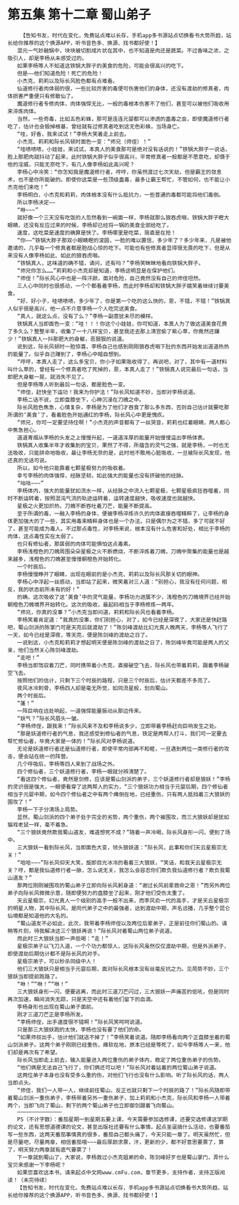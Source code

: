 # 第五集 第十二章 蜀山弟子
        【告知书友，时代在变化，免费站点难以长存，手机app多书源站点切换看书大势所趋，站长给你推荐的这个换源APP，听书音色多、换源、找书都好使！】
       混元一气妙融锅中，块块被切割成片状在其中，也不知道是肉还是蔬菜。不过香味之浓，之吸引人，却是李杨从未感受过的。
       如果李杨等人不知道这铁锅大胖子的美食的危险，可能会很高兴的吃下。
       但是——他们知道危险！死亡的危险！
       小杰克、莉莉以及际长风脸色都有点难看。
       仙道修行者肉体弱的很，一些比较厉害的毒便可伤害他们的身体，还没有渡劫的修真者，肉体损害严重便只有修散仙了。
       魔道修行者专修肉体，肉体强悍无比，一般的毒根本伤害不了他们，甚至可以被他们吸收用来淬炼肉体。
       当然，一些奇毒，比如五色彩蛛，那可是连连元婴都可以渗透的蛊毒之虫，即使魔道修行者吃了，估计也会毁掉根基，曾经就有过修真者吃到这无色彩蛛，当场身亡。
       “哇，好香，我来试试！”李杨大笑着走上前去。
       小杰克、莉莉和际长风顿时面色一变：“师兄（师侄）！”
       “哇啧啧啧，小娃娃，来试试，本真人的美食那可是绝对没有话说的！”铁锅大胖子一说话，脸上那肥肉就抖动了起来，此时铁锅大胖子似乎很高兴，平常修真者一般都是不愿意吃，却慑于他的淫威，只能无奈吃下，有几人像李杨如此高兴呢？
       李杨心中冷笑：“你怎知我是魔道修行者，哼哼，你虽然渡过七次天劫，但是霸王的敛息术，也不是你所能破的。即使你这菜是一些顶级蛊毒，最多让霸王帮忙，不管如何，也不能让小杰克他们来吃！”
       李杨明白，小杰克和莉莉，肉体根本没有什么抵抗力，一些普通的毒都可能将他们毒倒。
       所以李杨决定——
       “咻~~~”
       就好像一个三天没有吃饭的人忽然看到一碗面一样，李杨就那么狼吞虎咽，铁锅大胖子瞪大眼睛，还没有反应过来的时候，李杨却已经将一锅的美食全部给吃了。
       速度，这吃菜是速度的确算是快了。李杨哪里是吃菜，简直是在抢！
       “你——”铁锅大胖子那双小眼睛瞪的滚圆，一脸的难以置信，多少年了？多少年来，凡是被他邀请的，几乎每一个修真者都是胆战心惊的吃下。可能也有些修真者显得很无畏的吃下，但是从来没有人像李杨如此、如此的狼吞虎咽。
       “铁锅真人，这味道的确不错，请问，还有吗？”李杨笑眯眯地看向铁锅大胖子。
       “师兄你怎么……”莉莉和小杰克却是知道，李杨这明显是在保护他们。
       “师侄！”际长风心中也是一阵汗颜，面对危险，自己竟然没有自己的师侄坦然。
       三人心中同时也很感动，一个个都看着李杨，而此时李杨却和铁锅大胖子嬉笑着继续讨要美食。
       “好，好小子，哇啧啧啧，多少年了，你是第一个吃的这么快的，恩，不错，不错！”铁锅真人似乎很是高兴，他一点不介意李杨一个人吃完这美食。
       “真人，就这么点，没有了么？”李杨一副意犹未尽的模样。
       铁锅真人当即面色一变：“哇！！！你这个小娃娃，你可知道，本真人为了做这道美食花费了多久么？整整半年，收集了一十八样宝贝，甚至我还去那上清宫偷了紫心草，你竟然还嫌少！”铁锅真人一抖那肥大的身躯，恶狠狠的说道。
       说到这，际长风顿时一脸惊喜，李杨自己也感到刚刚狼吞虎咽下肚的东西开始发出道道热热的能量了。似乎自己赚到了，李杨心中暗自想到。
       “哼哼，本真人走了，这么多宝贝，你小子如果吸收得了，再说吧，对了，其中有一道材料叫什么草的，曾经有一个修真者吃了死掉的，恩，本真人走了！”铁锅真人说完最后一句话，当即肥大身躯一晃，就消失不见了。
       但是李杨等人听到最后一句话，都是脸色一变。
       “师侄，赶快坐下运功！我来为你护法！”际长风知道不妙，当即对李杨说道。
       李杨二话不说，立即盘膝坐下，心神沉浸在刀魄之中。
       际长风脸色焦急，心情复杂，李杨是为了他们才吞食了那么多东西，否则自己估计就要吃那所谓的‘美食’了，看着脸色开始通红的李杨，际长风心中更是愧疚。
       “师兄，你可一定要坚持住啊！”小杰克的声音都有了一丝哭音，莉莉也红着眼睛，两人都心中焦急担心。
       道道青烟从李杨的头发之上慢慢升起，一道道浑厚的能量开始慢慢溢出李杨体表。
       铁锅真人收集半年才收集到的宝贝，果然了不得，所蕴含的灵气之强，就是李杨，一时也无法吸收，只能拼命地吸收，最让李杨无奈的是，此时他不敢用心脏吸收，一旦被际长风发现，他还真的无话可说。
       所以，如今他只能靠着七颗星极努力的吸收着。
       幸亏李杨的肉体强悍，经脉坚韧，如此强大的能量也没有挤破他的经脉。
       “咕咕~~~”
       李杨体内，强大的能量犹如流水一样，从经脉之中流入七颗星极，七颗星极疯狂吞噬着，同时不断运转着，按照混沌气流的轨迹运转着，运转速度越快，吸收速度也就越快。
       星极之火更加炽热，刀魄不断吞吐着刀芒，能量不断提高。
       至于所谓的毒，一融入李杨的身体，便被李杨淬炼许久的肉体直接吞噬精粹了，让李杨的身体更加强大的了一些，其实用毒来精粹身体也是一个办法，只是偶尔为之不错，多了可就不好了，甚至可能成为毒人。不过那点毒性，对李杨来说，根本没有什么危害和好处，相比于李杨的肉体，这点毒性实在太弱了。
       也只有修仙者，那孱弱的肉体可能惧怕这点毒素。
       李杨浅橙色的刀魄周围朵朵星极之火不断燃烧，不断淬炼着刀魄，刀魄中聚集的能量也是越来越多，浅橙色的刀魄甚至慢慢朝橙色开始转化。
       一个时辰后。
       李杨慢慢睁开了眼睛，出现在眼前的是小杰克、莉莉以及际长风那关切的眼神。
       李杨心中浮起一丝感动，当即站了起来，微笑着对三人道：“别担心，我没有任何问题，相反，我的状态前所未有的好！”
       的确，这次吸收了这‘美食’中的灵气能量，李杨功力进展不少，浅橙色的刀魄境界已经开始朝橙色刀魄境界开始转化。这次的吸收，最起码相当于李杨修炼一两年。
       “师兄，你真的没事？”小杰克当即问道，莉莉和际长风也看着李杨。
       李杨笑着肯定道：“我真的没事，你们别担心，对了，如今已经是深夜了，大家还是快赶路吧，蜀山剑派的陈掌门可是天亮后就渡劫了！”陈剑峰渡劫比幻光真人晚两天，李杨等人飞行了一天，如今已经是深夜，等天亮，便是陈剑峰的渡劫之日了。
       一说到这，小杰克和莉莉才想起明天便是陈剑峰的渡劫之日了，陈剑峰毕竟可能是两人的父亲，他们当然关心陈剑峰渡劫。
       “走吧！”
       李杨当即驾驭着刀芒，同时携带着小杰克，直接破空飞去，际长风也带着莉莉，跟着李杨破空飞去。
       按照他们的估计，只剩下三个时辰的路程，只是三个时辰后，估计天都差不多亮了。
       夜风冰冷刺骨，李杨四人却是毫无所觉，如同流星般，划向蜀山。
       两个时辰后。
       “蓬！”
       一阵巨响在远处响起，一道强悍能量振动从那边传来。
       “妖气？”际长风眉头一皱。
       “李杨师侄，跟我来！”际长风来不及和李杨说多少，立即带着李杨赶向巨响发生之处。
       “那是妖道修行者的气息，我还感受到修仙者的气息，铁定是两帮人打斗，我们可一定要去帮忙修仙者，毕竟大家是一体的！”际长风对李杨说道。
       无论是妖道修行者还是仙道修行者，即使平常内部再不和睦，一旦遇到两位一类修行者的攻击，便会站在统一的阵营。
       几个呼吸后，李杨等四人来到了战场之外。
       四个修仙者，三个妖道修行者，李杨一眼就分辨清楚了。
       “看这四个修仙者，竟然是剑修，应该是蜀山剑派的弟子，三个妖道修行者却是狼妖！”李杨的灵识很是强大，一眼便看穿了这两帮人的实力，“三个狼妖功力相当于元婴后期，四个修仙者相当于元婴中期，如今四个修仙者之中有两个瘫倒在地，已经重伤，只有两人抵挡着三大狼妖的围攻了！”
       李杨一下子分清场上局势。
       显然，蜀山剑派的四个弟子处于完全的劣势，两个重伤，两个被围攻，而三大狼妖却是犹如猫戏老鼠一样，毫不着急。
       “三个狼妖竟然欺我蜀山道友，难道想死不成？”随着一声冷喝，际长风身形一闪，便到了场中。
       三大狼妖一看到际长风，当即面色大变，领头狼妖道：“际长风，此事和你们天云星极宗无关！”
       “哈哈~~~”际长风仰天大笑，旋即目光冰冷的看着三大狼妖，“笑话，和我天云星极宗无关？哼，都是我仙道修行者一脉，怎么说无关，我怎么会容忍你们欺负我仙道修行者？欺负我蜀山道友？”
       那两位刚刚被围攻的蜀山弟子立即向际长风躬身道：“谢过长风前辈救命之恩！”而另外两位弟子向际长风微微示意，随即便努力的盘膝坐了起来，刚才他们受伤太重了。
       天云星极宗，幻光真人一个级别的高手一般不出来，而李风俞一代的高手，才是天云星极宗的明星人物，其中际长风，是同代弟子之中的最强者，达到渡劫中期，声名远播，几乎整个昆仑仙境都是知道他的大名的。
       “蜀山道友不必如此，此次，我带着李杨师侄以及两位后辈弟子，正是前往你们蜀山的。请稍等片刻，待我解决这三个狼妖再说！”际长风对着蜀山两位弟子说道。
       而此时三大狼妖当即一声低喝：“走！”
       星极宗弟子以飞刀入道，一个个功力都惊人，这际长风虽然仅仅渡劫中期，但是外派弟子，即使渡劫后期估计都不是际长风的对手。
       星极宗弟子，可以秒杀同级中人！
       他们三大狼妖只是相当于元婴后期，面对际长风根本没有丝毫反抗之力。见局势不妙，三个狼妖当即提前跑路了。
       “咻！”“咻！”“咻！”
       三大狼妖身形一闪，便要逃离，而此时三道刀芒闪过，三大狼妖一声痛苦的低吼，但是同时再次加速，瞬间消失无踪，只是天空中还有着他们留下的血滴。
       李杨身形也出现在蜀山弟子面前。
       刚才三道刀芒正是李杨所发。
       “李杨师侄，出手速度很不错啊！”际长风笑呵呵说道。
       只是那三大狼妖跑的太快，李杨也没有要了他们的命。
       “如果师叔出手，估计他们就逃不掉了！”李杨笑着说道。随即李杨看向两个正盘膝坐着的蜀山剑派弟子。这两个弟子刚刚已经重伤，瘫软在地，原本已经是等死了，如今李杨等人一来，他们却是再次有了希望。
       际长风当即走上前去，输入能量进入两位重伤的弟子体内，稳定了两位重伤弟子的伤势。
       “他们俩是无法自己飞行了，你们俩还可以吧！”际长风对着站着的两位蜀山弟子说道。
       这两位弟子本身也没有受多么重的伤，对他们飞行也没有什么影响。听了际长风的话，两人当即点头。
       “师侄，我们一人带一人，继续前往蜀山，反正也就只剩下一个时辰的路了！”际长风随即带着蜀山剑派一重伤弟子，李杨带着另外一重伤弟子，加上莉莉和小杰克，际长风和李杨一人带着两个，当即飞向了蜀山，剩下的两个蜀山弟子也立即御剑跟着飞向蜀山。
       ——————————————
       PS（不计字数）：番茄星期一到星期五要上课，今天需要参加选修课，还要交选修课这学期的论文，还有思想道德课的论文，甚至出版社还要有什么事情，起点圣诞搞什么活动，也要番茄写一些东西，这两天番茄事情真的很多，番茄自己都头痛了，今天只能一章了。明天虽然忙，但是尽量吧，尽量两章，相信番茄哦~~~最后厚颜求票，汗，更新的少，都不好意思要票了，算了，明天努力两章就有底气要票了！
       下一章就到蜀山了，大家说，李杨救过小杰克姐弟的命，陈剑峰好歹也是蜀山掌门，弄什么宝贝来感谢一下李杨呢？
       如果您喜欢这本书，请来起点中文网www.cmFu.com，章节更多，支持作者，支持正版阅读！（未完待续）
       【告知书友，时代在变化，免费站点难以长存，手机app多书源站点切换看书大势所趋，站长给你推荐的这个换源APP，听书音色多、换源、找书都好使！】